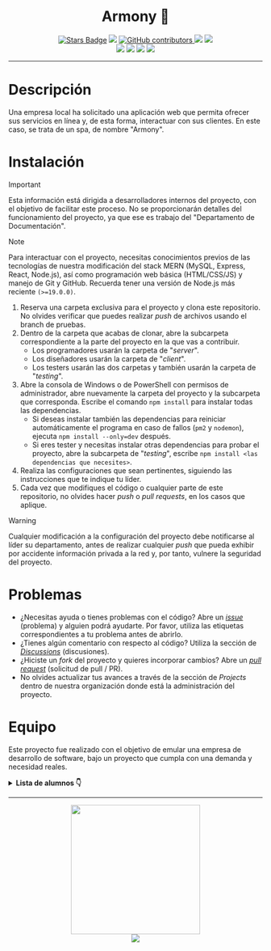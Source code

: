 <h1 align="center"> Armony 🌿</h1>
<div align="center" style="margin:0;">
  <a href="https://github.com/createchsoftware/armony/stargazers"><img src="https://img.shields.io/github/stars/createchsoftware/armony?style=for-the-badge" alt="Stars Badge"/></a>
  <a href="https://github.com/createchsoftware/armony/blob/main/README.md"><img src="https://img.shields.io/github/license/createchsoftware/armony?style=for-the-badge"></a>
  <a href="https://github.com/createchsoftware/armony/graphs/contributors"><img alt="GitHub contributors" src="https://img.shields.io/github/contributors/createchsoftware/armony?color=2b9348&style=for-the-badge">
  <a href="https://github.com/createchsoftware/armony/pulls"><img src="https://img.shields.io/github/issues-pr/createchsoftware/armony&style=for-the-badge"/></a>
  <a href="https://github.com/createchsoftware/armony/issues"><img src="https://img.shields.io/github/issues/createchsoftware/armony&style=for-the-badge"/></a>
<br>
    <img src="https://img.shields.io/badge/mysql-%2300f.svg?style=for-the-badge&logo=mysql&logoColor=white">
    <img src="https://img.shields.io/badge/express.js-%23404d59.svg?style=for-the-badge&logo=express&logoColor=%2361DAFB">
    <img src="https://img.shields.io/badge/react-%2320232a.svg?style=for-the-badge&logo=react&logoColor=%2361DAFB">
    <img src="https://img.shields.io/badge/node.js-6DA55F?style=for-the-badge&logo=node.js&logoColor=white">
</div>
<hr>

# Descripción
Una empresa local ha solicitado una aplicación web que permita ofrecer sus servicios en línea y, de esta forma, interactuar con sus clientes. En este caso, se trata de un spa, de nombre "Armony".

# Instalación
> [!IMPORTANT]  
> Esta información está dirigida a desarrolladores internos del proyecto, con el objetivo de facilitar este proceso. No se proporcionarán detalles del funcionamiento del proyecto, ya que ese es trabajo del "Departamento de Documentación".

> [!NOTE]  
> Para interactuar con el proyecto, necesitas conocimientos previos de las tecnologías de nuestra modificación del stack MERN (MySQL, Express, React, Node.js), así como programación web básica (HTML/CSS/JS) y manejo de Git y GitHub. Recuerda tener una versión de Node.js más reciente `(>=19.0.0)`.

1. Reserva una carpeta exclusiva para el proyecto y clona este repositorio. No olvides verificar que puedes realizar *push* de archivos usando el branch de pruebas.
2. Dentro de la carpeta que acabas de clonar, abre la subcarpeta correspondiente a la parte del proyecto en la que vas a contribuir.
   - Los programadores usarán la carpeta de "*server*".
   - Los diseñadores usarán la carpeta de "*client*".
   - Los testers usarán las dos carpetas y también usarán la carpeta de "*testing*".
3. Abre la consola de Windows o de PowerShell con permisos de administrador, abre nuevamente la carpeta del proyecto y la subcarpeta que corresponda. Escribe el comando `npm install` para instalar todas las dependencias.
   - Si deseas instalar también las dependencias para reiniciar automáticamente el programa en caso de fallos (`pm2` y `nodemon`), ejecuta `npm install --only=dev` después.
   - Si eres tester y necesitas instalar otras dependencias para probar el proyecto, abre la subcarpeta de "*testing*", escribe `npm install <las dependencias que necesites>`.
4. Realiza las configuraciones que sean pertinentes, siguiendo las instrucciones que te indique tu líder.
5. Cada vez que modifiques el código o cualquier parte de este repositorio, no olvides hacer *push* o *pull requests*, en los casos que aplique.

> [!WARNING]  
> Cualquier modificación a la configuración del proyecto debe notificarse al líder su departamento, antes de realizar cualquier *push* que pueda exhibir por accidente información privada a la red y, por tanto, vulnere la seguridad del proyecto.

# Problemas
- ¿Necesitas ayuda o tienes problemas con el código? Abre un <a href="https://github.com/createchsoftware/armony/issues">*issue*</a> (problema) y alguien podrá ayudarte. Por favor, utiliza las etiquetas correspondientes a tu problema antes de abrirlo.
- ¿Tienes algún comentario con respecto al código? Utiliza la sección de <a href="https://github.com/orgs/createchsoftware/discussions">*Discussions*</a> (discusiones).
- ¿Hiciste un *fork* del proyecto y quieres incorporar cambios? Abre un <a href="https://github.com/createchsoftware/armony/pulls">*pull request*</a> (solicitud de pull / PR).
- No olvides actualizar tus avances a través de la sección de *Projects* dentro de nuestra organización donde está la administración del proyecto.

# Equipo
Este proyecto fue realizado con el objetivo de emular una empresa de desarrollo de software, bajo un proyecto que cumpla con una demanda y necesidad reales.

<details> <summary><b>Lista de alumnos 👇</b></summary>
<i>Profesora: Corina Araceli Ortíz Pérez</i>

| Nombre | Departamento |
| ------------- | ------------- |
| Héctor Álvarez | Diseño |
| Marco Araujo | Quality Assurance (Q.A.) |
| Armando Armendariz | Testing |
| Brandon Badillo | Testing |
| Alessandra Barajas | Diseño |
| Andrea Belman | Análisis |
| Javier Contreras | Testing |
| William Diez | Diseño |
| Cristian Echeverría | Diseño |
| Antonio Esparza | Testing (Líder) |
| Fernanda García | Líder de proyecto |
| Jahaziel Gerardo | Capacitación e implementación |
| Cristian Gutiérrez | Programación |
| Adolfo Hernández | Marketing |
| Jorge López | Programación |
| Nicole Lugo | Programación |
| Jaime Rangel | Análisis |
| Fernanda Rodríguez | Diseño (Líder) |
| Jorge Rosales | Programación |
| Yahir Saavedra | Programación (Líder) |
| Jesús Sánchez | Marketing |
| Julian Sandoval | Programación |
| Adrián Santelis | Programación |
| Karim Soto | Programación |
| Ian Valenzuela | Administrador de proyecto |
| Juan Valverde | Análisis (Líder) |
</details>
<hr>
<div align="center" style="margin:0;">
<a href="http://www.itmexicali.edu.mx/"><img src="https://files.catbox.moe/6dgs0k.png" width="256px"><br></a>
<img src="https://readme-typing-svg.demolab.com?font=Montserrat&pause=250&color=0558F7&center=true&vCenter=true&multiline=true&random=false&width=510&height=80&lines=Instituto+Tecnol%C3%B3gico+de+Mexicali;La+tecnolog%C3%ADa+para+el+bien+de+la+humanidad"/></a>
</div>